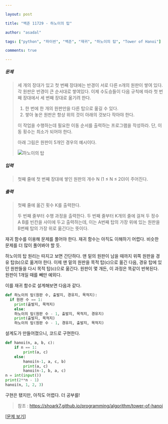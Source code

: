 ```yaml
---

layout: post

title: "백준 11729 - 하노이의 탑"

author: "asadal"

tags: ["python", "파이썬", "백준", "재귀", "하노이의 탑", "Tower of Hanoi"]

comments: true

---
```


##### 문제

>세 개의 장대가 있고 첫 번째 장대에는 반경이 서로 다른 n개의 원판이 쌓여 있다. 각 원판은 반경이 큰 순서대로 쌓여있다. 이제 수도승들이 다음 규칙에 따라 첫 번째 장대에서 세 번째 장대로 옮기려 한다.
>
>1. 한 번에 한 개의 원판만을 다른 탑으로 옮길 수 있다.
>2. 쌓아 놓은 원판은 항상 위의 것이 아래의 것보다 작아야 한다.
>
>이 작업을 수행하는데 필요한 이동 순서를 출력하는 프로그램을 작성하라. 단, 이동 횟수는 최소가 되어야 한다.
>
>아래 그림은 원판이 5개인 경우의 예시이다.
>
>![하노이의 탑](https://onlinejudgeimages.s3-ap-northeast-1.amazonaws.com/problem/11729/hanoi.png)

##### 입력

> 첫째 줄에 첫 번째 장대에 쌓인 원판의 개수 N (1 ≤ N ≤ 20)이 주어진다.

##### 출력

> 첫째 줄에 옮긴 횟수 K를 출력한다.
>
> 두 번째 줄부터 수행 과정을 출력한다. 두 번째 줄부터 K개의 줄에 걸쳐 두 정수 A B를 빈칸을 사이에 두고 출력하는데, 이는 A번째 탑의 가장 위에 있는 원판을 B번째 탑의 가장 위로 옮긴다는 뜻이다.

재귀 함수를 이용해 문제를 풀어야 한다. 재귀 함수는 아직도 이해하기 어렵다. 비슷한 문제를 더 많이 풀어봐야 할 듯.

하노이의 탑 원리는 따지고 보면 간단하다. 맨 밑의 원판이 남을 때까지 위쪽 원판을 경유 탑(b)으로 옮겨야 한다. 이제 맨 밑의 원판을 목적 탑(c)으로 옮긴 다음, 경유 탑에 있던 원판들을 다시 목적 탑(c)으로 옮긴다. 원판이 몇 개든, 이 과정은 똑같이 반복된다. 원판이 1개일 때를 빼만 예외다.

이를 재귀 함수로 설계해보면 다음과 같다.

```python
def 하노이의 탑(원판 수, 출발지, 경유지, 목적지):
  if 원판 수 == 1:
    print(출발지, 목적지)
	else:
    하노이의 탑(원판 수 - 1, 출발지, 목적지, 경유지)
    print(출발지, 목적지)
    하노이의 탑(원판 수 - 1, 경유지, 출발지, 목적지)
```

설계도가 만들어졌으니, 코드로 구현한다.

```python
def hanoi(n, a, b, c):
    if n == 1:
        print(a, c)
    else:
        hanoi(n-1, a, c, b)
        print(a, c)
        hanoi(n-1, b, a, c)
n = int(input())
print(2**n - 1)
hanoi(n, 1, 2, 3)
```

구현은 됐지만, 아직도 어렵다. 더 공부를!

>참조 : https://shoark7.github.io/programming/algorithm/tower-of-hanoi

[[문제 보기](https://www.acmicpc.net/problem/11729)]
